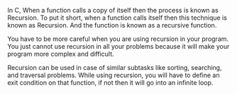 In C, When a function calls a copy of itself then the process is known as Recursion. To put it short, when a function calls itself then this technique is known as Recursion. And the function is known as a recursive function.

You have to be more careful when you are using recursion in your program. You just cannot use recursion in all your problems because it will make your program more complex and difficult.

Recursion can be used in case of similar subtasks like sorting, searching, and traversal problems. While using recursion, you will have to define an exit condition on that function, if not then it will go into an infinite loop.
